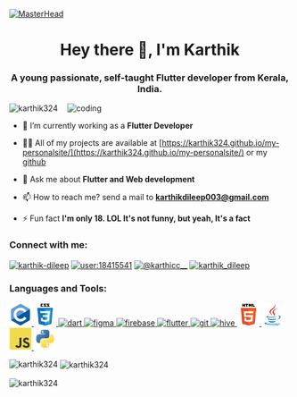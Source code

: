 [![MasterHead](https://wallpaperaccess.com/full/2471283.gif)](https://karthik324.github.io/my-personalsite/)
<h1 align="center">Hey there 👋, I'm Karthik</h1>
<h3 align="center">A young passionate, self-taught Flutter developer from Kerala, India.</h3>
<img align="right" alt="coding" width="400" src="https://res.cloudinary.com/practicaldev/image/fetch/s--R5KgC1bh--/c_limit%2Cf_auto%2Cfl_progressive%2Cq_66%2Cw_880/https://dev-to-uploads.s3.amazonaws.com/i/oi2rwsde00xo9ou6jwsl.gif">

<p align="left"> <img src="https://komarev.com/ghpvc/?username=karthik324&label=Profile%20views&color=0e75b6&style=flat" alt="karthik324" /> </p>

- 🌱 I’m currently working as a **Flutter Developer**

- 👨‍💻 All of my projects are available at [https://karthik324.github.io/my-personalsite/](https://karthik324.github.io/my-personalsite/) or my [github](https://github.com/karthik324)

- 💬 Ask me about **Flutter and Web development**

- 📫 How to reach me? send a mail to **karthikdileep003@gmail.com**

- ⚡ Fun fact **I'm only 18. LOL It's not funny, but yeah, It's a fact**

<h3 align="left">Connect with me:</h3>
<p align="left">
<a href="https://www.linkedin.com/in/karthik-dileep-381648213/" target="blank"><img align="center" src="https://raw.githubusercontent.com/rahuldkjain/github-profile-readme-generator/master/src/images/icons/Social/linked-in-alt.svg" alt="karthik-dileep" height="30" width="40" /></a>
<a href="https://stackoverflow.com/users/18415541/karthik-dileep" target="blank"><img align="center" src="https://raw.githubusercontent.com/rahuldkjain/github-profile-readme-generator/master/src/images/icons/Social/stack-overflow.svg" alt="user:18415541" height="30" width="40" /></a>
<a href="https://instagram.com/karthicc__?igshid=YmMyMTA2M2Y=" target="blank"><img align="center" src="https://raw.githubusercontent.com/rahuldkjain/github-profile-readme-generator/master/src/images/icons/Social/instagram.svg" alt="@karthicc__" height="30" width="40" /></a>
<a href="https://dribbble.com/Karthik_Dileep" target="blank"><img align="center" src="https://raw.githubusercontent.com/rahuldkjain/github-profile-readme-generator/master/src/images/icons/Social/dribbble.svg" alt="karthik_dileep" height="30" width="40" /></a>
</p>

<h3 align="left">Languages and Tools:</h3>
<p align="left"> <a href="https://www.cprogramming.com/" target="_blank" rel="noreferrer"> <img src="https://raw.githubusercontent.com/devicons/devicon/master/icons/c/c-original.svg" alt="c" width="40" height="40"/> </a> <a href="https://www.w3schools.com/css/" target="_blank" rel="noreferrer"> <img src="https://raw.githubusercontent.com/devicons/devicon/master/icons/css3/css3-original-wordmark.svg" alt="css3" width="40" height="40"/> </a> <a href="https://dart.dev" target="_blank" rel="noreferrer"> <img src="https://www.vectorlogo.zone/logos/dartlang/dartlang-icon.svg" alt="dart" width="40" height="40"/> </a> <a href="https://www.figma.com/" target="_blank" rel="noreferrer"> <img src="https://www.vectorlogo.zone/logos/figma/figma-icon.svg" alt="figma" width="40" height="40"/> </a> <a href="https://firebase.google.com/" target="_blank" rel="noreferrer"> <img src="https://www.vectorlogo.zone/logos/firebase/firebase-icon.svg" alt="firebase" width="40" height="40"/> </a> <a href="https://flutter.dev" target="_blank" rel="noreferrer"> <img src="https://www.vectorlogo.zone/logos/flutterio/flutterio-icon.svg" alt="flutter" width="40" height="40"/> </a> <a href="https://git-scm.com/" target="_blank" rel="noreferrer"> <img src="https://www.vectorlogo.zone/logos/git-scm/git-scm-icon.svg" alt="git" width="40" height="40"/> </a> <a href="https://hive.apache.org/" target="_blank" rel="noreferrer"> <img src="https://www.vectorlogo.zone/logos/apache_hive/apache_hive-icon.svg" alt="hive" width="40" height="40"/> </a> <a href="https://www.w3.org/html/" target="_blank" rel="noreferrer"> <img src="https://raw.githubusercontent.com/devicons/devicon/master/icons/html5/html5-original-wordmark.svg" alt="html5" width="40" height="40"/> </a> <a href="https://www.java.com" target="_blank" rel="noreferrer"> <img src="https://raw.githubusercontent.com/devicons/devicon/master/icons/java/java-original.svg" alt="java" width="40" height="40"/> </a> <a href="https://developer.mozilla.org/en-US/docs/Web/JavaScript" target="_blank" rel="noreferrer"> <img src="https://raw.githubusercontent.com/devicons/devicon/master/icons/javascript/javascript-original.svg" alt="javascript" width="40" height="40"/> </a> <a href="https://www.python.org" target="_blank" rel="noreferrer"> <img src="https://raw.githubusercontent.com/devicons/devicon/master/icons/python/python-original.svg" alt="python" width="40" height="40"/> </a> </p>

<p><img align="left" src="https://github-readme-stats.vercel.app/api/top-langs?username=karthik324&show_icons=true&locale=en&layout=compact" alt="karthik324" /></p>

<p>&nbsp;<img align="center" src="https://github-readme-stats.vercel.app/api?username=karthik324&show_icons=true&locale=en" alt="karthik324" /></p>

<p><img align="center" src="https://github-readme-streak-stats.herokuapp.com/?user=karthik324&" alt="karthik324" /></p>
